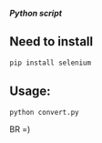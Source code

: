 ***Python script***

## Need to install

```python
pip install selenium
```
## Usage:
```python
python convert.py
```
BR =)
